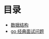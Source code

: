# 目录

+ [数据结构](https://github.com/jwasham/coding-interview-university/blob/master/translations/README-cn.md#%E6%95%B0%E6%8D%AE%E7%BB%93%E6%9E%84)
+ [go 经典面试问题](https://github.com/goquiz/goquiz.github.io)
